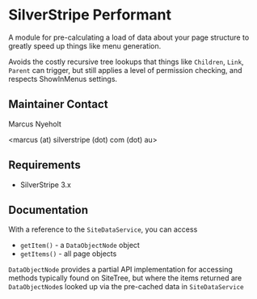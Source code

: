 # SilverStripe Performant

A module for pre-calculating a load of data about your page structure
to greatly speed up things like menu generation. 

Avoids the costly recursive tree lookups that things like `Children`, 
`Link`, `Parent` can trigger, but still applies a level of permission 
checking, and respects ShowInMenus settings.

## Maintainer Contact

Marcus Nyeholt

<marcus (at) silverstripe (dot) com (dot) au>

## Requirements

* SilverStripe 3.x

## Documentation

With a reference to the `SiteDataService`, you can access 

* `getItem()` - a `DataObjectNode` object
* `getItems()` - all page objects


`DataObjectNode` provides a partial API implementation for accessing methods typically
found on SiteTree, but where the items returned are `DataObjectNode`s looked up via 
the pre-cached data in `SiteDataService`
